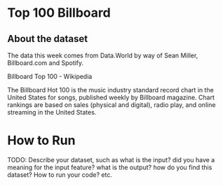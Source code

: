 #  Top 100 Billboard
## About the dataset
The data this week comes from Data.World by way of Sean Miller, Billboard.com and Spotify.

Billboard Top 100 - Wikipedia

The Billboard Hot 100 is the music industry standard record chart in the United States for songs, published weekly by Billboard magazine. Chart rankings are based on sales (physical and digital), radio play, and online streaming in the United States.

# How to Run
TODO: 
Describe your dataset, such as what is the input? did you have a meaning for the input feature? what is the output? how do you find this dataset? How to run your code? etc.